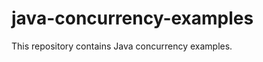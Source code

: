 java-concurrency-examples
=========================

This repository contains Java concurrency examples.